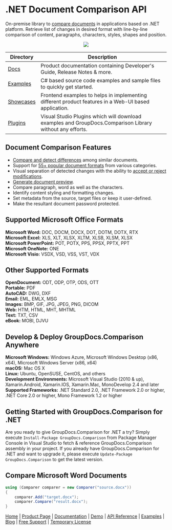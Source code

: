 # .NET Document Comparison API

On-premise library to [compare documents](https://products.groupdocs.com/comparison/net) in applications based on .NET platform. Retrieve list of changes in desired format with line-by-line comparison of content, paragraphs, characters, styles, shapes and position.

<p align="center">

  <a title="Download complete GroupDocs.Comparison for .NET source code" href="https://codeload.github.com/groupdocs-comparison/GroupDocs.Comparison-for-.NET/zip/master">
	<img src="https://raw.github.com/AsposeExamples/java-examples-dashboard/master/images/downloadZip-Button-Large.png" />
  </a>
</p>

Directory | Description
--------- | -----------
[Docs](https://github.com/groupdocs-comparison/GroupDocs.Comparison-for-.NET/tree/master/Docs) | Product documentation containing Developer's Guide, Release Notes & more.
[Examples](https://github.com/groupdocs-comparison/GroupDocs.Comparison-for-.NET/tree/master/Examples)  | C# based source code examples and sample files to quickly get started.
[Showcases](https://github.com/groupdocs-comparison/GroupDocs.Comparison-for-.NET/tree/master/Showcases)  | Frontend examples to helps in implementing different product features in a Web-UI based application.
[Plugins](https://github.com/groupdocs-comparison/GroupDocs.Comparison-for-.NET/tree/master/Plugins)  | Visual Studio Plugins which will download examples and GroupDocs.Comparison Library without any efforts.

## Document Comparison Features

- [Compare and detect differences](https://docs.groupdocs.com/comparison/net/compare-documents/) among similar documents.
- Support for [55+ popular document formats](https://docs.groupdocs.com/comparison/net/supported-document-formats/) from various categories.
- Visual separation of detected changes with the ability to [accept or reject modifications](https://docs.groupdocs.com/comparison/net/accept-or-reject-detected-changes/).
- [Generate document preview](https://docs.groupdocs.com/comparison/net/generate-document-pages-preview/).
- Compare paragraph, word as well as the characters.
- Identify content styling and formatting changes.
- Set metadata from the source, target files or keep it user-defined.
- Make the resultant document password protected.

## Supported Microsoft Office Formats

**Microsoft Word:** DOC, DOCM, DOCX, DOT, DOTM, DOTX, RTX\
**Microsoft Excel:** XLS, XLT, XLSX, XLTM, XLSB, XLSM, XLSX\
**Microsoft PowerPoint:** POT, POTX, PPS, PPSX, PPTX, PPT\
**Microsoft OneNote:** ONE\
**Microsoft Visio:** VSDX, VSD, VSS, VST, VDX

## Other Supported Formats

**OpenDocument:** ODT, ODP, OTP, ODS, OTT\
**Portable:** PDF\
**AutoCAD:** DWG, DXF\
**Email:** EML, EMLX, MSG\
**Images:** BMP, GIF, JPG, JPEG, PNG, DICOM\
**Web:** HTM, HTML, MHT, MHTML\
**Text:** TXT, CSV\
**eBook:** MOBI, DJVU

## Develop & Deploy GroupDocs.Comparison Anywhere

**Microsoft Windows:** Windows Azure, Microsoft Windows Desktop (x86, x64), Microsoft Windows Server (x86, x64)\
**macOS:** Mac OS X\
**Linux:** Ubuntu, OpenSUSE, CentOS, and others\
**Development Environments:** Microsoft Visual Studio (2010 & up), Xamarin.Android, Xamarin.IOS, Xamarin.Mac, MonoDevelop 2.4 and later\
**Supported Frameworks:** .NET Standard 2.0, .NET Framework 2.0 or higher, .NET Core 2.0 or higher, Mono Framework 1.2 or higher

## Getting Started with GroupDocs.Comparison for .NET

Are you ready to give GroupDocs.Comparison for .NET a try? Simply execute `Install-Package GroupDocs.Comparison` from Package Manager Console in Visual Studio to fetch & reference GroupDocs.Comparison assembly in your project. If you already have GroupDocs.Comparison for .NET and want to upgrade it, please execute `Update-Package GroupDocs.Comparison` to get the latest version.

## Compare Microsoft Word Documents

```csharp
using (Comparer comparer = new Comparer("source.docx"))
{
	comparer.Add("target.docx");
	comparer.Compare("result.docx");
}
```

[Home](https://www.groupdocs.com/) | [Product Page](https://products.groupdocs.com/comparison/net) | [Documentation](https://docs.groupdocs.com/comparison/net/) | [Demo](https://products.groupdocs.app/comparison/family) | [API Reference](https://apireference.groupdocs.com/comparison/java) | [Examples](https://github.com/groupdocs-comparison/GroupDocs.Comparison-for-.NET/tree/master/Examples) | [Blog](https://blog.groupdocs.com/category/comparison/) | [Free Support](https://blog.groupdocs.com/category/comparison/) | [Temporary License](https://purchase.groupdocs.com/temporary-license)
